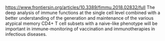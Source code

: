 https://www.frontiersin.org/articles/10.3389/fimmu.2018.02832/full
The deep analysis of immune functions at the single cell level combined with a better understanding of the generation and maintenance of the various atypical memory CD4+ T cell subsets with a naive-like phenotype will be important in immune-monitoring of vaccination and immunotherapies in infectious diseases.